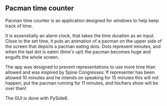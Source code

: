 ## Pacman time counter

Pacman time counter is an application designed for windows to help keep track of time.

It is essenstially an alarm clock, that takes the time duration as an input. Close to the set time, it puts an animation of a pacman on the upper side of the screen that depicts a pacman eating dots. Dots represent minutes, and when the last dot is eaten (time's up!) the pacman becomes huge and engulfs the whole screen. 

The app was designed to prevent representations to use more time than allowed and was inspired by Spine Congresses: If representer has been allowed 10 minutes and he intends on speaking for 15 minutes this will not happen; put the pacman running for 11 minutes, and his/hers show will be over then!

The GUI is done with PySide6.
